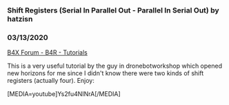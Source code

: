 ### Shift Registers (Serial In Parallel Out - Parallel In Serial Out) by hatzisn
### 03/13/2020
[B4X Forum - B4R - Tutorials](https://www.b4x.com/android/forum/threads/114925/)

This is a very useful tutorial by the guy in dronebotworkshop which opened new horizons for me since I didn't know there were two kinds of shift registers (actually four). Enjoy:  
  
[MEDIA=youtube]Ys2fu4NINrA[/MEDIA]